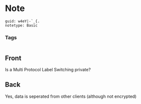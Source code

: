 # Note
```
guid: w4eY|-`_{.
notetype: Basic
```

### Tags
```
```

## Front
Is a Multi Protocol Label Switching private?

## Back
Yes, data is seperated from other clients (although not encrypted)
